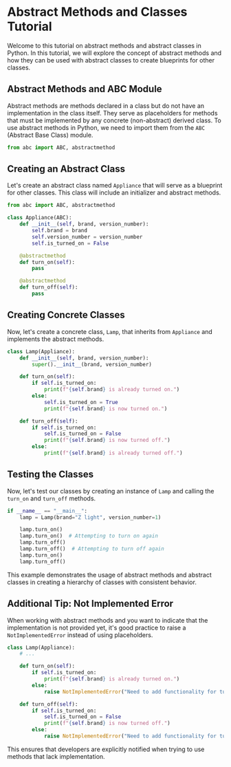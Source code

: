 
# Abstract Methods and Classes Tutorial

Welcome to this tutorial on abstract methods and abstract classes in Python. In this tutorial, we will explore the concept of abstract methods and how they can be used with abstract classes to create blueprints for other classes.

## Abstract Methods and ABC Module

Abstract methods are methods declared in a class but do not have an implementation in the class itself. They serve as placeholders for methods that must be implemented by any concrete (non-abstract) derived class. To use abstract methods in Python, we need to import them from the `ABC` (Abstract Base Class) module.

```python
from abc import ABC, abstractmethod
```

## Creating an Abstract Class

Let's create an abstract class named `Appliance` that will serve as a blueprint for other classes. This class will include an initializer and abstract methods.

```python
from abc import ABC, abstractmethod

class Appliance(ABC):
    def __init__(self, brand, version_number):
        self.brand = brand
        self.version_number = version_number
        self.is_turned_on = False

    @abstractmethod
    def turn_on(self):
        pass

    @abstractmethod
    def turn_off(self):
        pass
```

## Creating Concrete Classes

Now, let's create a concrete class, `Lamp`, that inherits from `Appliance` and implements the abstract methods.

```python
class Lamp(Appliance):
    def __init__(self, brand, version_number):
        super().__init__(brand, version_number)

    def turn_on(self):
        if self.is_turned_on:
            print(f"{self.brand} is already turned on.")
        else:
            self.is_turned_on = True
            print(f"{self.brand} is now turned on.")

    def turn_off(self):
        if self.is_turned_on:
            self.is_turned_on = False
            print(f"{self.brand} is now turned off.")
        else:
            print(f"{self.brand} is already turned off.")
```

## Testing the Classes

Now, let's test our classes by creating an instance of `Lamp` and calling the `turn_on` and `turn_off` methods.

```python
if __name__ == "__main__":
    lamp = Lamp(brand="Z light", version_number=1)

    lamp.turn_on()
    lamp.turn_on()  # Attempting to turn on again
    lamp.turn_off()
    lamp.turn_off()  # Attempting to turn off again
    lamp.turn_on()
    lamp.turn_off()
```

This example demonstrates the usage of abstract methods and abstract classes in creating a hierarchy of classes with consistent behavior.

## Additional Tip: Not Implemented Error

When working with abstract methods and you want to indicate that the implementation is not provided yet, it's good practice to raise a `NotImplementedError` instead of using placeholders.

```python
class Lamp(Appliance):
    # ...

    def turn_on(self):
        if self.is_turned_on:
            print(f"{self.brand} is already turned on.")
        else:
            raise NotImplementedError("Need to add functionality for turn on.")

    def turn_off(self):
        if self.is_turned_on:
            self.is_turned_on = False
            print(f"{self.brand} is now turned off.")
        else:
            raise NotImplementedError("Need to add functionality for turn off.")
```

This ensures that developers are explicitly notified when trying to use methods that lack implementation.
